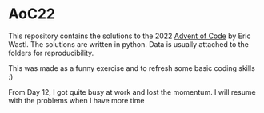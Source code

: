 # AoC22

This repository contains the solutions to the 2022 [Advent of Code][1] by Eric Wastl. The solutions are written in python. Data is usually attached to the folders for reproducibility.

This was made as a funny exercise and to refresh some basic coding skills :)

From Day 12, I got quite busy at work and lost the momentum. I will resume with the problems when I have more time

[1]: (adventofcode.com)
